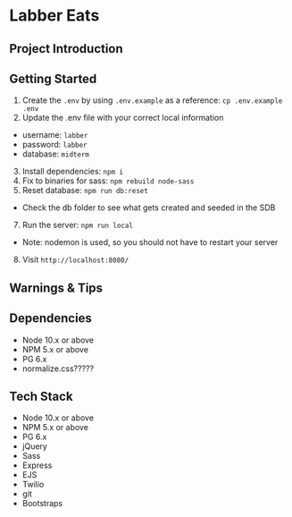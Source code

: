 Labber Eats
=========

## Project Introduction


## Getting Started

1. Create the `.env` by using `.env.example` as a reference: `cp .env.example .env`
2. Update the .env file with your correct local information 
  - username: `labber` 
  - password: `labber` 
  - database: `midterm`
3. Install dependencies: `npm i`
4. Fix to binaries for sass: `npm rebuild node-sass`
5. Reset database: `npm run db:reset`
  - Check the db folder to see what gets created and seeded in the SDB
7. Run the server: `npm run local`
  - Note: nodemon is used, so you should not have to restart your server
8. Visit `http://localhost:8080/`

## Warnings & Tips

## Dependencies

- Node 10.x or above
- NPM 5.x or above
- PG 6.x
- normalize.css?????

## Tech Stack

- Node 10.x or above
- NPM 5.x or above
- PG 6.x
- jQuery
- Sass
- Express
- EJS
- Twilio
- git
- Bootstraps

